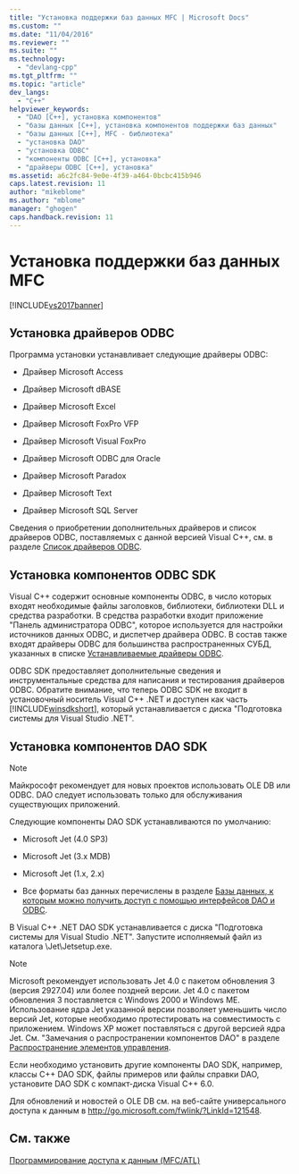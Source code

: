 ```yaml
---
title: "Установка поддержки баз данных MFC | Microsoft Docs"
ms.custom: ""
ms.date: "11/04/2016"
ms.reviewer: ""
ms.suite: ""
ms.technology: 
  - "devlang-cpp"
ms.tgt_pltfrm: ""
ms.topic: "article"
dev_langs: 
  - "C++"
helpviewer_keywords: 
  - "DAO [C++], установка компонентов"
  - "базы данных [C++], установка компонентов поддержки баз данных"
  - "базы данных [C++], MFC - библиотека"
  - "установка DAO"
  - "установка ODBC"
  - "компоненты ODBC [C++], установка"
  - "драйверы ODBC [C++], установка"
ms.assetid: a6c2fc84-9e0e-4f39-a464-0bcbc415b946
caps.latest.revision: 11
author: "mikeblome"
ms.author: "mblome"
manager: "ghogen"
caps.handback.revision: 11
---
```

# Установка поддержки баз данных MFC
[!INCLUDE[vs2017banner](../assembler/inline/includes/vs2017banner.md)]

##  <a name="_core_odbc_drivers_installed"></a> Установка драйверов ODBC  
 Программа установки устанавливает следующие драйверы ODBC:  
  
-   Драйвер Microsoft Access  
  
-   Драйвер Microsoft dBASE  
  
-   Драйвер Microsoft Excel  
  
-   Драйвер Microsoft FoxPro VFP  
  
-   Драйвер Microsoft Visual FoxPro  
  
-   Драйвер Microsoft ODBC для Oracle  
  
-   Драйвер Microsoft Paradox  
  
-   Драйвер Microsoft Text  
  
-   Драйвер Microsoft SQL Server  
  
 Сведения о приобретении дополнительных драйверов и список драйверов ODBC, поставляемых с данной версией Visual C\+\+, см. в разделе [Список драйверов ODBC](../data/odbc/odbc-driver-list.md).  
  
##  <a name="_core_odbc_sdk_components_installed"></a> Установка компонентов ODBC SDK  
 Visual C\+\+ содержит основные компоненты ODBC, в число которых входят необходимые файлы заголовков, библиотеки, библиотеки DLL и средства разработки.  В средства разработки входит приложение "Панель администратора ODBC", которое используется для настройки источников данных ODBC, и диспетчер драйвера ODBC.  В состав также входят драйверы ODBC для большинства распространенных СУБД, указанных в списке [Устанавливаемые драйверы ODBC](#_core_odbc_drivers_installed).  
  
 ODBC SDK предоставляет дополнительные сведения и инструментальные средства для написания и тестирования драйверов ODBC.  Обратите внимание, что теперь ODBC SDK не входит в установочный носитель Visual C\+\+ .NET и доступен как часть [!INCLUDE[winsdkshort](../atl/reference/includes/winsdkshort_md.md)], который устанавливается с диска "Подготовка системы для Visual Studio .NET".  
  
##  <a name="_core_dao_sdk_components_installed"></a> Установка компонентов DAO SDK  
  
> [!NOTE]
>  Майкрософт рекомендует для новых проектов использовать OLE DB или ODBC.  DAO следует использовать только для обслуживания существующих приложений.  
  
 Следующие компоненты DAO SDK устанавливаются по умолчанию:  
  
-   Microsoft Jet \(4.0 SP3\)  
  
-   Microsoft Jet \(3.x MDB\)  
  
-   Microsoft Jet \(1.x, 2.x\)  
  
-   Все форматы баз данных перечислены в разделе [Базы данных, к которым можно получить доступ с помощью интерфейсов DAO и ODBC](../data/what-data-sources-can-i-access-with-dao-and-odbc-q.md).  
  
 В Visual C\+\+ .NET DAO SDK устанавливается с диска "Подготовка системы для Visual Studio .NET".  Запустите исполняемый файл из каталога \\Jet\\Jetsetup.exe.  
  
> [!NOTE]
>  Microsoft рекомендует использовать Jet 4.0 с пакетом обновления 3 \(версия 2927.04\) или более поздней версии.  Jet 4.0 с пакетом обновления 3 поставляется с Windows 2000 и Windows ME.  Использование ядра Jet указанной версии позволяет уменьшить число версий Jet, которые необходимо протестировать на совместимость с приложением.  Windows XP может поставляться с другой версией ядра Jet.  См. "Замечания о распространении компонентов DAO" в разделе [Распространение элементов управления](../Topic/Redistributing%20Controls.md).  
  
 Если необходимо установить другие компоненты DAO SDK, например, классы C\+\+ DAO SDK, файлы примеров или файлы справки DAO, установите DAO SDK с компакт\-диска Visual C\+\+ 6.0.  
  
 Для обновлений и новостей о OLE DB см. на веб\-сайте универсального доступа к данным в [http:\/\/go.microsoft.com\/fwlink\/?LinkId\=121548](http://go.microsoft.com/fwlink/?LinkId=121548).  
  
## См. также  
 [Программирование доступа к данным \(MFC\/ATL\)](../data/data-access-programming-mfc-atl.md)